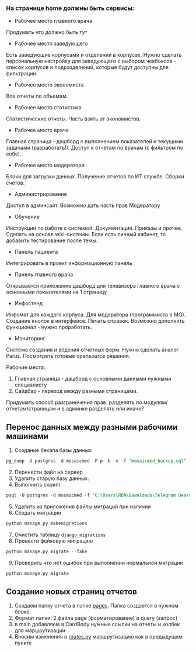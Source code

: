 ### На странице home должны быть сервисы:

* Рабочее место главного врача

Продумать что должно быть тут

* Рабочее место заведующего

Есть заведующие корпусами и отделений в корпусах.
Нужно сделать персональную настройку для заведующего с выбором чекбоксов - список корпусов и подразделений,
которые будут доступны для фильтрации.

* Рабочее место экономиста

Все отчеты по объемам.

* Рабочее место статистика

Статистические отчеты. Часть взять от экономистов.

* Рабочее место врача

Главная страница - дашборд с выполнением показателей и текущими задачами (разработать!).
Доступ к отчетам по врачам (с фильтром по себе).

* Рабочее место модератора

Блоки для загрузки данных. Получение отчетов по ИТ службе. Сборки счетов.

* Администрирование

Доступ в админсайт. Возможно дать часть прав Модератору

* Обучение

Инструкции по работе с системой. Документация. Приказы и прочее.
Сделать на основе wiki-системы. Если есть личный кабинет, то добавить тестирование после темы.

* Панель пациента

Интегрировать в проект информационную панель

* Панель главного врача

Открывается приложение дашборд для телевизора главного врача с основными показателями на 1 страницу

* Инфостенд

Инфомат для каждого корпуса. Для модератора (программиста в МО). Создание кнопок в интерфейсе.
Печать справок. Возможно дополнить функционал - нужно проработать.

* Мониторинг

Система создания и ведения отчетных форм. Нужно сделать аналог Parus. Посмотреть готовые opensource решения.

Рабочие места:

1. Главная страница - дашборд с основными данными нужными специалисту
2. Сайдбар - переход между разными страницами.

Придумать способ разграничения прав. разделять по модулям/отчетам/страницам и в админке разделять или иначе?




## Перенос данных между разными рабочими машинами
1. Создание бекапа базы данных
``` sql
pg_dump -U postgres -d mosaicmed -F p -b -v -f "mosaicmed_backup.sql"
```
2. Перенести файл на сервер
3. Удалить старую базу данных.
4. Выполнить скрипт

``` sql
psql -U postgres -d mosaicmed -f "C:\Users\RDN\Downloads\Telegram Desktop\mosaicmed_backup.sql"
```
5. Удалить из приложения файлы миграций при наличии
6. Создать миграции
``` python
python manage.py makemigrations    
```
7. Очистить таблицу `django_migrations`
8. Провести фейковую миграцию
``` python
python manage.py migrate --fake
```
9. Проверить что нет ошибок при выполнении нормальной миграции
``` python
python manage.py migrate
```


## Создание новых страниц отчетов

1. Создаем папку отчета в папке [pages](apps%2Fanalytical_app%2Fpages). Папка создается в нужном блоке.
2. Формат папки: 2 файла page (форматирование) и query (запрос)
3. в main добавляем в CardBody нужные ссылки на отчеты и колбек для маршрутизации
4. Вносим изменения в [routes.py](apps%2Fanalytical_app%2Froutes.py) маршрутизацию как в предыдущем пункте
